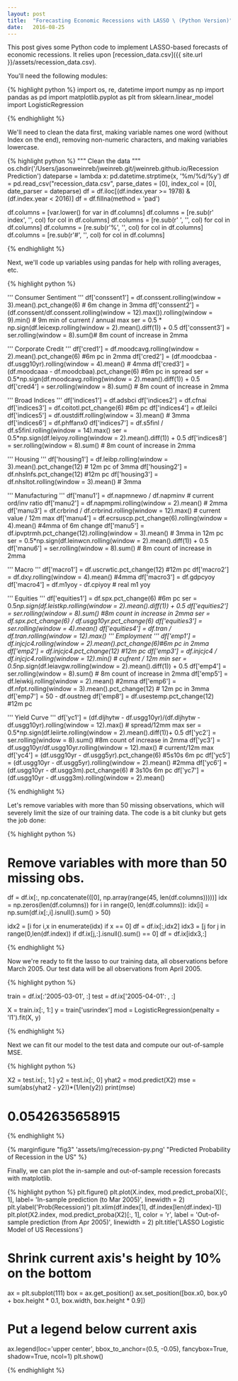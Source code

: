 ```yaml
---
layout: post
title:  "Forecasting Economic Recessions with LASSO \ (Python Version)"
date:   2016-08-25
---
```

This post gives some Python code to implement LASSO-based forecasts of economic recessions. It relies upon [recession_data.csv]({{ site.url }}/assets/recession_data.csv). 

You'll need the following modules: 

{% highlight python %}
 import os, re, datetime
 import numpy as np
 import pandas as pd
 import matplotlib.pyplot as plt
 from sklearn.linear_model import LogisticRegression 

{% endhighlight %}

We'll need to clean the data first, making variable names one word (without Index on the end), removing non-numeric characters, and making variables lowercase. 

<!--more-->

{% highlight python %}
"""
Clean the data
"""
os.chdir('/Users/jasonweinreb/jweinreb.git/jweinreb.github.io/Recession Prediction')
dateparse = lambda x: pd.datetime.strptime(x, '%m/%d/%y')
df = pd.read_csv("recession_data.csv", parse_dates = [0], index_col = [0], date_parser = dateparse)
df = df.iloc[(df.index.year >= 1978) & (df.index.year < 2016)]
df = df.fillna(method = 'pad')

df.columns = [var.lower() for var in df.columns]
df.columns = [re.sub(r' index', '', col) for col in df.columns]
df.columns = [re.sub(r' ', '', col) for col in df.columns]
df.columns = [re.sub(r'%', '', col) for col in df.columns]
df.columns = [re.sub(r'#', '', col) for col in df.columns]

{% endhighlight %}

Next, we'll code up variables using pandas for help with rolling averages, etc. 

{% highlight python %}

'''
Consumer Sentiment 
'''
df['conssent1'] = df.conssent.rolling(window = 3).mean().pct_change(6) # 6m change in 3mma
df['conssent2'] = (df.conssent/df.conssent.rolling(window = 12).max()).rolling(window = 9).min() # 9m min of current / annual max 
ser = 0.5 * np.sign(df.leicexp.rolling(window = 2).mean().diff(1)) + 0.5 
df['conssent3'] = ser.rolling(window = 8).sum()# 8m count of increase in 2mma

'''
Corporate Credit
'''
df['cred1'] = df.moodcavg.rolling(window = 2).mean().pct_change(6) #6m pc in 2mma
df['cred2'] = (df.moodcbaa - df.usgg10yr).rolling(window = 4).mean() # 4mma
df['cred3'] = (df.moodcaaa - df.moodcbaa).pct_change(6) #6m pc in spread
ser = 0.5*np.sign(df.moodcavg.rolling(window = 2).mean().diff(1)) + 0.5
df['cred4'] = ser.rolling(window = 8).sum() # 8m count of increase in 2mma

'''
Broad Indices
'''
df['indices1'] = df.adsbci
df['indices2'] = df.cfnai
df['indices3'] = df.coitotl.pct_change(6) #6m pc
df['indices4'] = df.leilci
df['indices5'] = df.oustdiff.rolling(window = 3).mean() # 3mma
df['indices6'] = df.phffanx0
df['indices7'] = df.s5finl / df.s5finl.rolling(window = 14).max()
ser = 0.5*np.sign(df.leiyoy.rolling(window = 2).mean().diff(1)) + 0.5
df['indices8'] = ser.rolling(window = 8).sum() # 8m count of increase in 2mma

'''
Housing
'''
df['housing1'] = df.leibp.rolling(window = 3).mean().pct_change(12) # 12m pc of 3mma
df['housing2'] = df.nhslnfs.pct_change(12) #12m pc
df['housing3'] = df.nhsltot.rolling(window = 3).mean() # 3mma

'''
Manufacturing
'''
df['manu1'] = df.napmnewo / df.napminv # current ord/inv ratio
df['manu2'] = df.napmpmi.rolling(window = 2).mean() # 2mma
df['manu3'] = df.crbrind / df.crbrind.rolling(window = 12).max() # current value / 12m max
df['manu4'] = df.ecrsuscp.pct_change(6).rolling(window = 4).mean() #4mma of 6m change
df['manu5'] = df.ipvptrmh.pct_change(12).rolling(window = 3).mean() # 3mma in 12m pc
ser = 0.5*np.sign(df.leinwcn.rolling(window = 2).mean().diff(1)) + 0.5
df['manu6'] = ser.rolling(window = 8).sum() # 8m count of increase in 2mma

'''
Macro
'''
df['macro1'] = df.uscrwtic.pct_change(12) #12m pc
df['macro2'] = df.dxy.rolling(window = 4).mean() #4mma
df['macro3'] = df.gdpcyoy
df['macro4'] = df.m1yoy - df.cpiyoy # real m1 yoy

'''
Equities
'''
df['equities1'] = df.spx.pct_change(6) #6m pc
ser = 0.5*np.sign(df.leistkp.rolling(window = 2).mean().diff(1)) + 0.5
df['equities2'] = ser.rolling(window = 8).sum() #8m count in increase in 2mma
ser = df.spx.pct_change(6) / df.usgg10yr.pct_change(6)
df['equities3'] = ser.rolling(window = 4).mean()
df['equities4'] = df.tran / df.tran.rolling(window = 12).max()
'''
Employment
'''
df['emp1'] = df.injcjc4.rolling(window = 2).mean().pct_change(6)#6m pc in 2mma
df['emp2'] = df.injcjc4.pct_change(12) #12m pc 
df['emp3'] = df.injcjc4 / df.injcjc4.rolling(window = 12).min() # cufrent / 12m min
ser = 0.5*np.sign(df.leiavgw.rolling(window = 2).mean().diff(1)) + 0.5
df['emp4'] = ser.rolling(window = 8).sum() # 8m count of increase in 2mma
df['emp5'] = df.leiwkij.rolling(window = 2).mean() #2mma
df['emp6'] = df.nfpt.rolling(window = 3).mean().pct_change(12) # 12m pc in 3mma
df['emp7'] = 50 - df.oustneg
df['emp8'] = df.usestemp.pct_change(12) #12m pc

'''
Yield Curve
'''
df['yc1'] = (df.dljhytw - df.usgg10yr)/(df.dljhytw - df.usgg10yr).rolling(window = 12).max() # spread/12mm max
ser = 0.5*np.sign(df.leiirte.rolling(window = 2).mean().diff(1))+ 0.5
df['yc2'] = ser.rolling(window = 8).sum() #8m count of increase in 2mma
df['yc3'] = df.usgg10yr/df.usgg10yr.rolling(window = 12).max() # current/12m max
df['yc4'] = (df.usgg10yr - df.usgg5yr).pct_change(6) #5s10s 6m pc
df['yc5'] = (df.usgg10yr - df.usgg5yr).rolling(window = 2).mean() #2mma
df['yc6'] = (df.usgg10yr - df.usgg3m).pct_change(6) # 3s10s 6m pc
df['yc7'] = (df.usgg10yr - df.usgg3m).rolling(window = 2).mean()

{% endhighlight %}

Let's remove variables with more than 50 missing observations, which will severely limit the size of our training data. The code is a bit clunky but gets the job done: 

{% highlight python %}

# Remove variables with more than 50 missing obs.
df = df.ix[:, np.concatenate(([0], np.array(range(45, len(df.columns)))))]
idx = np.zeros(len(df.columns))
for i in range(0, len(df.columns)):
    idx[i] = np.sum(df.ix[:,i].isnull().sum() > 50)
    
idx2 = [i for i,x in enumerate(idx) if x == 0]
df = df.ix[:,idx2]
idx3 = [j for j in range(0,len(df.index)) if df.ix[j,:].isnull().sum() == 0]
df = df.ix[idx3,:]

{% endhighlight %}

Now we're ready to fit the lasso to our training data, all observations before March 2005. Our test data will be all observations from April 2005. 

{% highlight python %}
 
train = df.ix[:'2005-03-01', :]
test = df.ix['2005-04-01': , :]
               
X = train.ix[:, 1:]
y = train['usrindex']
mod = LogisticRegression(penalty = 'l1').fit(X, y)

{% endhighlight %}

Next we can fit our model to the test data and compute our out-of-sample MSE.

{% highlight python %}

X2 = test.ix[:, 1:]
y2 = test.ix[:, 0]
yhat2 = mod.predict(X2)
mse = sum(abs(yhat2 - y2))*(1/len(y2))
print(mse)
# 0.0542635658915

{% endhighlight %}

{% marginfigure "fig3" 'assets/img/recession-py.png' "Predicted Probability of Recession in the US" %}

Finally, we can plot the in-sample and out-of-sample recession forecasts with matplotlib.

{% highlight python %}
plt.figure()
plt.plot(X.index, mod.predict_proba(X)[:, 1], label= 'In-sample prediction (to Mar 2005)', linewidth = 2)
plt.ylabel('Prob(Recession)')
plt.xlim(df.index[1], df.index[len(df.index)-1])
plt.plot(X2.index, mod.predict_proba(X2)[:, 1], color = 'r', 
         label = 'Out-of-sample prediction (from Apr 2005)', linewidth = 2)
plt.title('LASSO Logistic Model of US Recessions')
# Shrink current axis's height by 10% on the bottom
ax = plt.subplot(111)
box = ax.get_position()
ax.set_position([box.x0, box.y0 + box.height * 0.1,
                 box.width, box.height * 0.9])
# Put a legend below current axis
ax.legend(loc='upper center', bbox_to_anchor=(0.5, -0.05),
          fancybox=True, shadow=True, ncol=1)
plt.show()

{% endhighlight %}



